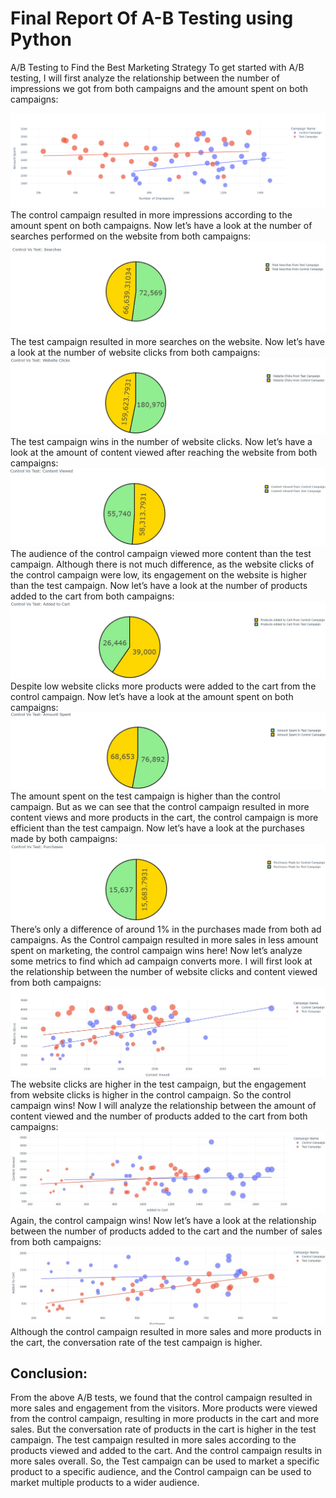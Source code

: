 # Final Report Of A-B Testing using Python

A/B Testing to Find the Best Marketing Strategy
To get started with A/B testing, I will first analyze the relationship between the number of impressions we got from both campaigns and the amount spent on both campaigns:

![images](https://github.com/rishi1130/A-B-Testing-using-Python/blob/d859c07dfdfa2922aeb9116f011b5b454e0184b2/images/1.png)
The control campaign resulted in more impressions according to the amount spent on both campaigns. Now let’s have a look at the number of searches performed on the website from both campaigns:
![images](https://github.com/rishi1130/A-B-Testing-using-Python/blob/d859c07dfdfa2922aeb9116f011b5b454e0184b2/images/2.jpg)
The test campaign resulted in more searches on the website. Now let’s have a look at the number of website clicks from both campaigns:
![images](https://github.com/rishi1130/A-B-Testing-using-Python/blob/d5ad98c862293f339d81872de0ca45793557244e/images/10.jpg)
The test campaign wins in the number of website clicks. Now let’s have a look at the amount of content viewed after reaching the website from both campaigns:
![images](https://github.com/rishi1130/A-B-Testing-using-Python/blob/d859c07dfdfa2922aeb9116f011b5b454e0184b2/images/3.jpg)
The audience of the control campaign viewed more content than the test campaign. Although there is not much difference, as the website clicks of the control campaign were low, its engagement on the website is higher than the test campaign.
Now let’s have a look at the number of products added to the cart from both campaigns:
![images](https://github.com/rishi1130/A-B-Testing-using-Python/blob/d859c07dfdfa2922aeb9116f011b5b454e0184b2/images/4.jpg)
Despite low website clicks more products were added to the cart from the control campaign. Now let’s have a look at the amount spent on both campaigns:
![images](https://github.com/rishi1130/A-B-Testing-using-Python/blob/d859c07dfdfa2922aeb9116f011b5b454e0184b2/images/5.jpg)
The amount spent on the test campaign is higher than the control campaign. But as we can see that the control campaign resulted in more content views and more products in the cart, the control campaign is more efficient than the test campaign.
Now let’s have a look at the purchases made by both campaigns:
![images](https://github.com/rishi1130/A-B-Testing-using-Python/blob/d859c07dfdfa2922aeb9116f011b5b454e0184b2/images/6.jpg)
There’s only a difference of around 1% in the purchases made from both ad campaigns. As the Control campaign resulted in more sales in less amount spent on marketing, the control campaign wins here!
Now let’s analyze some metrics to find which ad campaign converts more. I will first look at the relationship between the number of website clicks and content viewed from both campaigns:
![images](https://github.com/rishi1130/A-B-Testing-using-Python/blob/d859c07dfdfa2922aeb9116f011b5b454e0184b2/images/7.jpg)
The website clicks are higher in the test campaign, but the engagement from website clicks is higher in the control campaign. So the control campaign wins!
Now I will analyze the relationship between the amount of content viewed and the number of products added to the cart from both campaigns:
![images](https://github.com/rishi1130/A-B-Testing-using-Python/blob/d859c07dfdfa2922aeb9116f011b5b454e0184b2/images/8.jpg)
Again, the control campaign wins! Now let’s have a look at the relationship between the number of products added to the cart and the number of sales from both campaigns:
![images](https://github.com/rishi1130/A-B-Testing-using-Python/blob/d859c07dfdfa2922aeb9116f011b5b454e0184b2/images/9.jpg)
Although the control campaign resulted in more sales and more products in the cart, the conversation rate of the test campaign is higher.

## Conclusion:
From the above A/B tests, we found that the control campaign resulted in more sales and engagement from the visitors. More products were viewed from the control campaign, resulting in more products in the cart and more sales. But the conversation 
rate of products in the cart is higher in the test campaign. The test campaign resulted in more sales according to the products viewed and added to the cart. And the control campaign results in more sales overall. So, the Test campaign can be used 
to market a specific product to a specific audience, and the Control campaign can be used to market multiple products to a wider audience.



